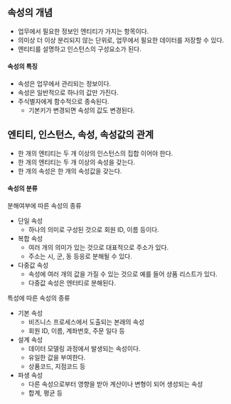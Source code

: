 ## 속성의 개념

- 업무에서 필요한 정보인 엔티티가 가지는 항목이다.
- 의미상 더 이상 분리되지 않는 단위로, 업무에서 필요한 데이터를 저장할 수 있다.
- 엔티티를 설명하고 인스턴스의 구성요소가 된다.

#### 속성의 특징

- 속성은 업무에서 관리되는 정보이다.
- 속성은 일반적으로 하나의 값만 가진다.
- 주식별자에게 함수적으로 종속된다.
    - 기본키가 변경되면 속성의 값도 변경된다.

## 엔티티, 인스턴스, 속성, 속성값의 관계

- 한 개의 엔티티는 두 개 이상의 인스턴스의 집합 이어야 한다.
- 한 개의 엔티티는 두 개 이상의 속성을 갖는다.
- 한 개의 속성은 한 개의 속성값을 갖는다.

#### 속성의 분류

분해여부에 따른 속성의 종류

- 단일 속성
    - 하나의 의미로 구성된 것으로 회원 ID, 이름 등이다.
- 복합 속성
    - 여러 개의 의미가 있는 것으로 대표적으로 주소가 있다.
    - 주소는 시, 군, 동 등응로 분해될 수 있다.
- 다중값 속성
    - 속성에 여러 개의 값을 가질 수 있는 것으로 예를 들어 상품 리스트가 있다.
    - 다중값 속성은 엔터티로 분해된다.

특성에 따른 속성의 종류

- 기본 속성 
    - 비즈니스 프로세스에서 도출되는 본래의 속성
    - 회원 ID, 이름, 계좌번호, 주문 일다 등
- 설계 속성 
    - 데이터 모델링 과정에서 발생되는 속성이다.
    - 유일한 값을 부여한다.
    - 상품코드, 지점코드 등
- 파생 속성 
    - 다른 속성으로부터 영향을 받아 계산이나 변형이 되어 생성되는 속성
    - 합계, 평균 등
